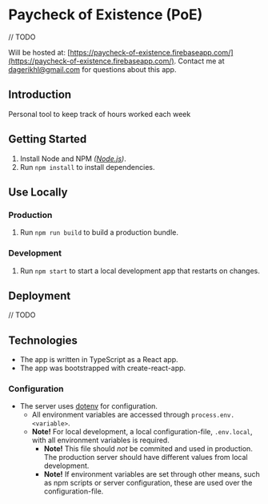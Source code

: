 # Paycheck of Existence (PoE)

// TODO

Will be hosted at: [https://paycheck-of-existence.firebaseapp.com/](https://paycheck-of-existence.firebaseapp.com/). Contact me at [dagerikhl@gmail.com](mailto:dagerikhl@gmail.com) for questions about this app.

## Introduction

Personal tool to keep track of hours worked each week

## Getting Started

1. Install Node and NPM _([Node.js](https://nodejs.org/en/))_.
2. Run `npm install` to install dependencies.

## Use Locally

### Production

1. Run `npm run build` to build a production bundle.

### Development

1. Run `npm start` to start a local development app that restarts on changes.

## Deployment

// TODO

## Technologies

- The app is written in TypeScript as a React app.
- The app was bootstrapped with create-react-app.

### Configuration

- The server uses [dotenv](https://www.npmjs.com/package/dotenv) for configuration.
    - All environment variables are accessed through `process.env.<variable>`.
    - **Note!** For local development, a local configuration-file, `.env.local`, with all environment variables is required.
        - **Note!** This file should _not_ be commited and used in production. The production server should have different values from local development.
        - **Note!** If environment variables are set through other means, such as npm scripts or server configuration, these are used over the configuration-file.
